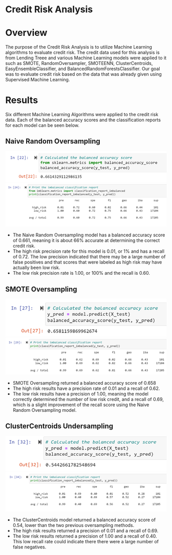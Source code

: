 # Credit Risk Analysis
# Overview
The purpose of the Credit Risk Analysis is to utilize Machine Learning algorithms to evaluate credit risk. The credit data used for this analysis is from Lending Treee and various Machine Learning models were applied to it such as SMOTE, RandomOversampler, SMOTEENN, ClusterCentroids, EasyEnsembleClassifier, and BalancedRandomForestsClassifier. Our goal was to evaluate credit risk based on the data that was already given using Supervised Machine Learning. 

# Results 
Six different Machine Learning Algorithms were applied to the credit risk data. Each of the balanced accuracy scores and the classification reports for each model can be seen below.

## Naive Random Oversampling 
![randomoversampling_balanced](https://github.com/aarce21/Credit_Risk_Analysis/blob/main/images/randomoversampling_balanced.PNG)
![randomoversampling_report](https://github.com/aarce21/Credit_Risk_Analysis/blob/main/images/randomoversampling_report.PNG)

* The Naive Random Oversampling model has a balanced accuracy score of 0.661, meaning it is about 66% accurate at determining the correct credit risk. 
* The high risk precision rate for this model is 0.01, or 1% and has a recall of 0.72. The low precision indicated that there may be a large number of false positives and that scores that were labeled as high risk may have actually been low risk. 
* The low risk precision rate is 1.00, or 100% and the recall is 0.60. 

## SMOTE Oversampling
![smote_balanced](https://github.com/aarce21/Credit_Risk_Analysis/blob/main/images/smote_balanced.PNG)
![smote_report](https://github.com/aarce21/Credit_Risk_Analysis/blob/main/images/smote_report.PNG)

* SMOTE Oversampling returned a balanced accuracy score of 0.658
* The high risk results have a precision rate of 0.01 and a recall of 0.62. 
* The low risk results have a precision of 1.00, meaning the model correctly determined the number of low risk credit, and a recall of 0.69, which is a slight improvement of the recall score using the Naive Random Oversampling model. 

## ClusterCentroids Undersampling 
![cluster_balanced](https://github.com/aarce21/Credit_Risk_Analysis/blob/main/images/cluster_balanced.PNG)
![cluster_report](https://github.com/aarce21/Credit_Risk_Analysis/blob/main/images/cluster_report.PNG)

* The ClusterCentroids model returned a balanced accuracy score of 0.54, lower than the two previous oversampling methods. 
* The high risk results returned a precision of 0.01 and a recall of 0.69.
* The low risk results returned a precision of 1.00 and a recall of 0.40. This low recall rate could indicate there there were a large number of false negatives. 

